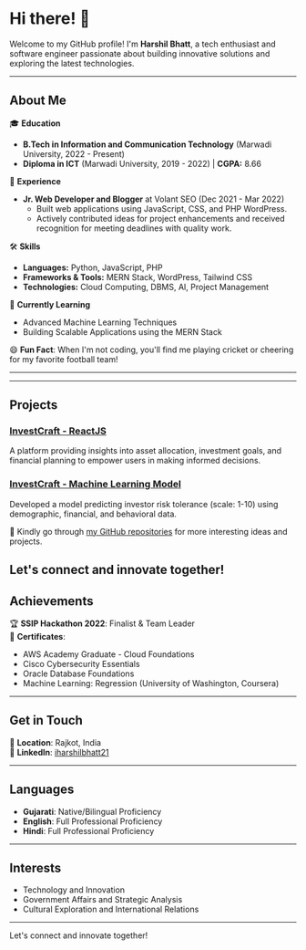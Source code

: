 # Hi there! 👋

Welcome to my GitHub profile! I'm **Harshil Bhatt**, a tech enthusiast and software engineer passionate about building innovative solutions and exploring the latest technologies.

---

## About Me

🎓 **Education**  
- **B.Tech in Information and Communication Technology** (Marwadi University, 2022 - Present)  
- **Diploma in ICT** (Marwadi University, 2019 - 2022) | **CGPA:** 8.66

💼 **Experience**  
- **Jr. Web Developer and Blogger** at Volant SEO (Dec 2021 - Mar 2022)  
  - Built web applications using JavaScript, CSS, and PHP WordPress.
  - Actively contributed ideas for project enhancements and received recognition for meeting deadlines with quality work.

🛠️ **Skills**  
- **Languages:** Python, JavaScript, PHP
- **Frameworks & Tools:** MERN Stack, WordPress, Tailwind CSS
- **Technologies:** Cloud Computing, DBMS, AI, Project Management

🌱 **Currently Learning**  
- Advanced Machine Learning Techniques
- Building Scalable Applications using the MERN Stack

😄 **Fun Fact**: When I'm not coding, you'll find me playing cricket or cheering for my favorite football team!

---


---

## Projects

### [InvestCraft - ReactJS](https://github.com/iharshilbhatt/InvestCraft_ReactJs)  
A platform providing insights into asset allocation, investment goals, and financial planning to empower users in making informed decisions.

### [InvestCraft - Machine Learning Model](https://github.com/iharshilbhatt/InvestCraft)  
Developed a model predicting investor risk tolerance (scale: 1-10) using demographic, financial, and behavioral data.

🔗 Kindly go through [my GitHub repositories](https://github.com/iharshilbhatt) for more interesting ideas and projects.

Let's connect and innovate together!
---

## Achievements

🏆 **SSIP Hackathon 2022**: Finalist & Team Leader  
📜 **Certificates**:  
- AWS Academy Graduate - Cloud Foundations
- Cisco Cybersecurity Essentials
- Oracle Database Foundations
- Machine Learning: Regression (University of Washington, Coursera)

---

## Get in Touch

📍 **Location**: Rajkot, India   
🔗 **LinkedIn**: [iharshilbhatt21](https://linkedin.com/in/iharshilbhatt21)  

---

## Languages

- **Gujarati**: Native/Bilingual Proficiency
- **English**: Full Professional Proficiency
- **Hindi**: Full Professional Proficiency

---

## Interests

- Technology and Innovation  
- Government Affairs and Strategic Analysis  
- Cultural Exploration and International Relations

---

Let's connect and innovate together!

